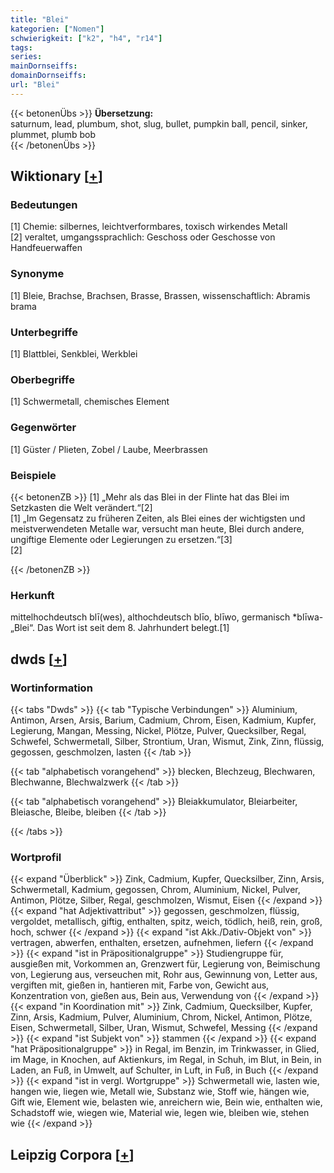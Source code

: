 ```yaml
---
title: "Blei"
kategorien: ["Nomen"]
schwierigkeit: ["k2", "h4", "r14"]
tags:
series:
mainDornseiffs:
domainDornseiffs:
url: "Blei"
---
```


{{< betonenÜbs >}}
**Übersetzung:**  
saturnum, lead, plumbum, shot, slug, bullet, pumpkin ball, pencil, sinker, plummet, plumb bob  
{{< /betonenÜbs >}}

## Wiktionary [[+](https://de.wiktionary.org/wiki/Blei)]

### Bedeutungen
[1] Chemie: silbernes, leichtverformbares, toxisch wirkendes Metall  
[2] veraltet, umgangssprachlich: Geschoss oder Geschosse von Handfeuerwaffen  

### Synonyme
[1] Bleie, Brachse, Brachsen, Brasse, Brassen, wissenschaftlich: Abramis brama  

### Unterbegriffe
[1] Blattblei, Senkblei, Werkblei  

### Oberbegriffe
[1] Schwermetall, chemisches Element  

### Gegenwörter
[1] Güster / Plieten, Zobel / Laube, Meerbrassen  

### Beispiele
{{< betonenZB >}}
[1] „Mehr als das Blei in der Flinte hat das Blei im Setzkasten die Welt verändert.“[2]  
[1] „Im Gegensatz zu früheren Zeiten, als Blei eines der wichtigsten und meistverwendeten Metalle war, versucht man heute, Blei durch andere, ungiftige Elemente oder Legierungen zu ersetzen.“[3]  
[2]  

{{< /betonenZB >}}
### Herkunft
mittelhochdeutsch blī(wes), althochdeutsch blīo, blīwo, germanisch *blīwa- „Blei“. Das Wort ist seit dem 8. Jahrhundert belegt.[1]  



## dwds [[+](https://www.dwds.de/wb/Blei)]

### Wortinformation
{{< tabs "Dwds" >}}
{{< tab "Typische Verbindungen" >}}
Aluminium, Antimon, Arsen, Arsis, Barium, Cadmium, Chrom, Eisen, Kadmium, Kupfer, Legierung, Mangan, Messing, Nickel, Plötze, Pulver, Quecksilber, Regal, Schwefel, Schwermetall, Silber, Strontium, Uran, Wismut, Zink, Zinn, flüssig, gegossen, geschmolzen, lasten
{{< /tab >}}

{{< tab "alphabetisch vorangehend" >}}
blecken, Blechzeug, Blechwaren, Blechwanne, Blechwalzwerk
{{< /tab >}}

{{< tab "alphabetisch vorangehend" >}}
Bleiakkumulator, Bleiarbeiter, Bleiasche, Bleibe, bleiben
{{< /tab >}}

{{< /tabs >}}

### Wortprofil
{{< expand "Überblick" >}} Zink, Cadmium, Kupfer, Quecksilber, Zinn, Arsis, Schwermetall, Kadmium, gegossen, Chrom, Aluminium, Nickel, Pulver, Antimon, Plötze, Silber, Regal, geschmolzen, Wismut, Eisen {{< /expand >}}
{{< expand "hat Adjektivattribut" >}} gegossen, geschmolzen, flüssig, vergoldet, metallisch, giftig, enthalten, spitz, weich, tödlich, heiß, rein, groß, hoch, schwer {{< /expand >}}
{{< expand "ist Akk./Dativ-Objekt von" >}} vertragen, abwerfen, enthalten, ersetzen, aufnehmen, liefern {{< /expand >}}
{{< expand "ist in Präpositionalgruppe" >}} Studiengruppe für, ausgießen mit, Vorkommen an, Grenzwert für, Legierung von, Beimischung von, Legierung aus, verseuchen mit, Rohr aus, Gewinnung von, Letter aus, vergiften mit, gießen in, hantieren mit, Farbe von, Gewicht aus, Konzentration von, gießen aus, Bein aus, Verwendung von {{< /expand >}}
{{< expand "in Koordination mit" >}} Zink, Cadmium, Quecksilber, Kupfer, Zinn, Arsis, Kadmium, Pulver, Aluminium, Chrom, Nickel, Antimon, Plötze, Eisen, Schwermetall, Silber, Uran, Wismut, Schwefel, Messing {{< /expand >}}
{{< expand "ist Subjekt von" >}} stammen {{< /expand >}}
{{< expand "hat Präpositionalgruppe" >}} in Regal, im Benzin, im Trinkwasser, in Glied, im Mage, in Knochen, auf Aktienkurs, im Regal, in Schuh, im Blut, in Bein, in Laden, an Fuß, in Umwelt, auf Schulter, in Luft, in Fuß, in Buch {{< /expand >}}
{{< expand "ist in vergl. Wortgruppe" >}} Schwermetall wie, lasten wie, hangen wie, liegen wie, Metall wie, Substanz wie, Stoff wie, hängen wie, Gift wie, Element wie, belasten wie, anreichern wie, Bein wie, enthalten wie, Schadstoff wie, wiegen wie, Material wie, legen wie, bleiben wie, stehen wie {{< /expand >}}

## Leipzig Corpora [[+](https://corpora.uni-leipzig.de/en/res?word=Blei&corpusId=deu_newscrawl-public_2018)]

